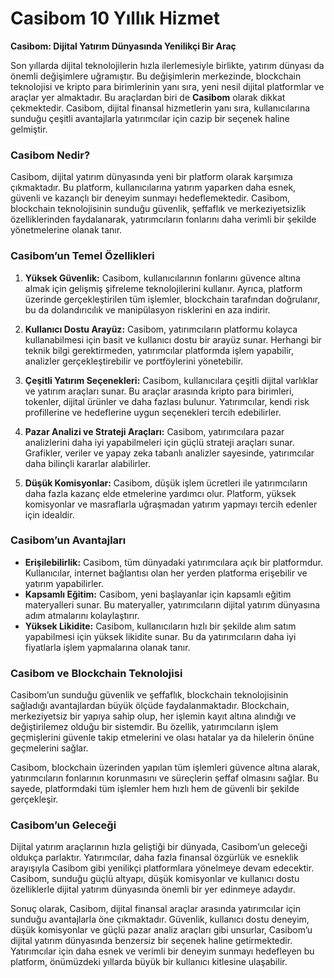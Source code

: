 # Casibom 10 Yıllık Hizmet
**Casibom: Dijital Yatırım Dünyasında Yenilikçi Bir Araç**

Son yıllarda dijital teknolojilerin hızla ilerlemesiyle birlikte, yatırım dünyası da önemli değişimlere uğramıştır. Bu değişimlerin merkezinde, blockchain teknolojisi ve kripto para birimlerinin yanı sıra, yeni nesil dijital platformlar ve araçlar yer almaktadır. Bu araçlardan biri de **Casibom** olarak dikkat çekmektedir. Casibom, dijital finansal hizmetlerin yanı sıra, kullanıcılarına sunduğu çeşitli avantajlarla yatırımcılar için cazip bir seçenek haline gelmiştir.

### Casibom Nedir?

Casibom, dijital yatırım dünyasında yeni bir platform olarak karşımıza çıkmaktadır. Bu platform, kullanıcılarına yatırım yaparken daha esnek, güvenli ve kazançlı bir deneyim sunmayı hedeflemektedir. Casibom, blockchain teknolojisinin sunduğu güvenlik, şeffaflık ve merkeziyetsizlik özelliklerinden faydalanarak, yatırımcıların fonlarını daha verimli bir şekilde yönetmelerine olanak tanır.

### Casibom’un Temel Özellikleri

1. **Yüksek Güvenlik:** Casibom, kullanıcılarının fonlarını güvence altına almak için gelişmiş şifreleme teknolojilerini kullanır. Ayrıca, platform üzerinde gerçekleştirilen tüm işlemler, blockchain tarafından doğrulanır, bu da dolandırıcılık ve manipülasyon risklerini en aza indirir.

2. **Kullanıcı Dostu Arayüz:** Casibom, yatırımcıların platformu kolayca kullanabilmesi için basit ve kullanıcı dostu bir arayüz sunar. Herhangi bir teknik bilgi gerektirmeden, yatırımcılar platformda işlem yapabilir, analizler gerçekleştirebilir ve portföylerini yönetebilir.

3. **Çeşitli Yatırım Seçenekleri:** Casibom, kullanıcılara çeşitli dijital varlıklar ve yatırım araçları sunar. Bu araçlar arasında kripto para birimleri, tokenler, dijital ürünler ve daha fazlası bulunur. Yatırımcılar, kendi risk profillerine ve hedeflerine uygun seçenekleri tercih edebilirler.

4. **Pazar Analizi ve Strateji Araçları:** Casibom, yatırımcılara pazar analizlerini daha iyi yapabilmeleri için güçlü strateji araçları sunar. Grafikler, veriler ve yapay zeka tabanlı analizler sayesinde, yatırımcılar daha bilinçli kararlar alabilirler.

5. **Düşük Komisyonlar:** Casibom, düşük işlem ücretleri ile yatırımcıların daha fazla kazanç elde etmelerine yardımcı olur. Platform, yüksek komisyonlar ve masraflarla uğraşmadan yatırım yapmayı tercih edenler için idealdir.

### Casibom’un Avantajları

- **Erişilebilirlik:** Casibom, tüm dünyadaki yatırımcılara açık bir platformdur. Kullanıcılar, internet bağlantısı olan her yerden platforma erişebilir ve yatırım yapabilirler.
- **Kapsamlı Eğitim:** Casibom, yeni başlayanlar için kapsamlı eğitim materyalleri sunar. Bu materyaller, yatırımcıların dijital yatırım dünyasına adım atmalarını kolaylaştırır.
- **Yüksek Likidite:** Casibom, kullanıcıların hızlı bir şekilde alım satım yapabilmesi için yüksek likidite sunar. Bu da yatırımcıların daha iyi fiyatlarla işlem yapmalarına olanak tanır.

### Casibom ve Blockchain Teknolojisi

Casibom’un sunduğu güvenlik ve şeffaflık, blockchain teknolojisinin sağladığı avantajlardan büyük ölçüde faydalanmaktadır. Blockchain, merkeziyetsiz bir yapıya sahip olup, her işlemin kayıt altına alındığı ve değiştirilemez olduğu bir sistemdir. Bu özellik, yatırımcıların işlem geçmişlerini güvenle takip etmelerini ve olası hatalar ya da hilelerin önüne geçmelerini sağlar.

Casibom, blockchain üzerinden yapılan tüm işlemleri güvence altına alarak, yatırımcıların fonlarının korunmasını ve süreçlerin şeffaf olmasını sağlar. Bu sayede, platformdaki tüm işlemler hem hızlı hem de güvenli bir şekilde gerçekleşir.

### Casibom’un Geleceği

Dijital yatırım araçlarının hızla geliştiği bir dünyada, Casibom’un geleceği oldukça parlaktır. Yatırımcılar, daha fazla finansal özgürlük ve esneklik arayışıyla Casibom gibi yenilikçi platformlara yönelmeye devam edecektir. Casibom, sunduğu güçlü altyapı, düşük komisyonlar ve kullanıcı dostu özelliklerle dijital yatırım dünyasında önemli bir yer edinmeye adaydır.

Sonuç olarak, Casibom, dijital finansal araçlar arasında yatırımcılar için sunduğu avantajlarla öne çıkmaktadır. Güvenlik, kullanıcı dostu deneyim, düşük komisyonlar ve güçlü pazar analiz araçları gibi unsurlar, Casibom’u dijital yatırım dünyasında benzersiz bir seçenek haline getirmektedir. Yatırımcılar için daha esnek ve verimli bir deneyim sunmayı hedefleyen bu platform, önümüzdeki yıllarda büyük bir kullanıcı kitlesine ulaşabilir.
